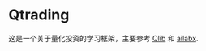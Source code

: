 # Qtrading

这是一个关于量化投资的学习框架，主要参考 [Qlib](https://github.com/microsoft/qlib) 和 [ailabx](https://gitee.com/ailabx/ailabx).